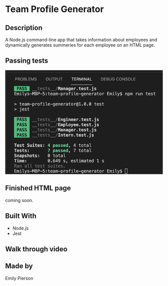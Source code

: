 # Team Profile Generator

## Description
A Node.js command-line app that takes information about employees and dynamically generates summeries for each employee on an HTML page.

## Passing tests
![Example of a Team Profile HTML page made with this app.](/images/passing-tests.png)

## Finished HTML page
coming soon.

## Built With
* Node.js
* Jest

## Walk through video

## Made by 
Emily Pierson